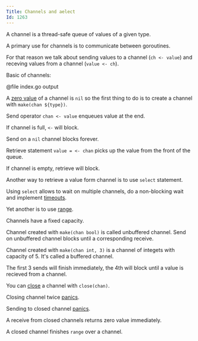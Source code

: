 ```yaml
---
Title: Channels and aelect
Id: 1263
---
```

A channel is a thread-safe queue of values of a given type.

A primary use for channels is to communicate between goroutines.

For that reason we talk about sending values to a channel (`ch <- value`) and receving values from a channel (`value <- ch`).

Basic of channels:

@file index.go output

A [zero value](a-6069) of a channel is `nil` so the first thing to do is to create a channel with `make(chan ${type})`.

Send operator `chan <- value` enqueues value at the end.

If channel is full, `<-` will block.

Send on a `nil` channel blocks forever.

Retrieve statement `value = <- chan` picks up the value from the front of the queue.

If channel is empty, retrieve will block.

Another way to retrieve a value form channel is to use `select` statement.

Using `select` allows to wait on multiple channels, do a non-blocking wait and implement [timeouts](a-6050).

Yet another is to use [range](a-4134).

Channels have a fixed capacity.

Channel created with `make(chan bool)` is called unbuffered channel. Send on unbuffered channel blocks until a corresponding receive.

Channel created with `make(chan int, 3)` is a channel of integets with capacity of 5. It's called a buffered channel.

The first 3 sends will finish immediately, the 4th will block until a value is recieved from a channel.

You can [close](a-rd6000v9) a channel with `close(chan)`.

Closing channel twice [panics](ch-4350).

Sending to closed channel [panics](ch-4350).

A receive from closed channels returns zero value immediately.

A closed channel finishes `range` over a channel.
